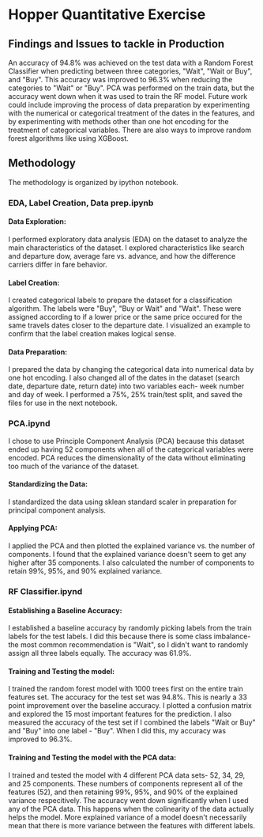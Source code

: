 # Hopper Quantitative Exercise

## Findings and Issues to tackle in Production
An accuracy of 94.8% was achieved on the test data with a Random Forest Classifier when predicting between three categories, "Wait", "Wait or Buy", and "Buy". This accuracy was improved to 96.3% when reducing the categories to "Wait" or "Buy". PCA was performed on the train data, but the accuracy went down when it was used to train the RF model. Future work could include improving the process of data preparation by experimenting with the numerical or categorical treatment of the dates in the features, and by experimenting with methods other than one hot encoding for the treatment of categorical variables. There are also ways to improve random forest algorithms like using XGBoost.

## Methodology
The methodology is organized by ipython notebook.

### EDA, Label Creation, Data prep.ipynb

#### Data Exploration:
I performed exploratory data analysis (EDA) on the dataset to analyze the main characteristics of the dataset. I explored characteristics like search and departure dow, average fare vs. advance, and how the difference carriers differ in fare behavior.

#### Label Creation:
I created categorical labels to prepare the dataset for a classification algorithm. The labels were "Buy", "Buy or Wait" and "Wait". These were assigned according to if a lower price or the same price occured for the same travels dates closer to the departure date. I visualized an example to confirm that the label creation makes logical sense.

#### Data Preparation:
I prepared the data by changing the categorical data into numerical data by one hot encoding. I also changed all of the dates in the dataset (search date, departure date, return date) into two variables each- week number and day of week. I performed a 75%, 25% train/test split, and saved the files for use in the next notebook.

### PCA.ipynd

I chose to use Principle Component Analysis (PCA) because this dataset ended up having 52 components when all of the categorical variables were encoded. PCA reduces the dimensionality of the data without eliminating too much of the variance of the dataset. 

#### Standardizing the Data:
I standardized the data using sklean standard scaler in preparation for principal component analysis. 

#### Applying PCA:
I applied the PCA and then plotted the explained variance vs. the number of components. I found that the explained variance doesn't seem to get any higher after 35 components. I also calculated the number of components to retain 99%, 95%, and 90% explained variance. 

### RF Classifier.ipynd

#### Establishing a Baseline Accuracy:
I established a baseline accuracy by randomly picking labels from the train labels for the test labels. I did this because there is some class imbalance- the most common recommendation is "Wait", so I didn't want to randomly assign all three labels equally. The accuracy was 61.9%.

#### Training and Testing the model:
I trained the random forest model with 1000 trees first on the entire train features set. The accuracy for the test set was 94.8%. This is nearly a 33 point improvement over the baseline accuracy. I plotted a confusion matrix and explored the 15 most important features for the prediction. I also measured the accuracy of the test set if I combined the labels "Wait or Buy" and "Buy" into one label - "Buy". When I did this, my accuracy was improved to 96.3%.

#### Training and Testing the model with the PCA data:
I trained and tested the model with 4 different PCA data sets- 52, 34, 29, and 25 components. These numbers of components represent all of the features (52), and then retaining 99%, 95%, and 90% of the explained variance respecitively. The accuracy went down significantly when I used any of the PCA data. This happens when the colinearity of the data actually helps the model. More explained variance of a model doesn't necessarily mean that there is more variance between the features with different labels.  
